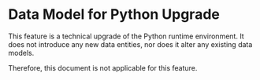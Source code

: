 # Data Model for Python Upgrade

This feature is a technical upgrade of the Python runtime environment. It does not introduce any new data entities, nor does it alter any existing data models.

Therefore, this document is not applicable for this feature.

